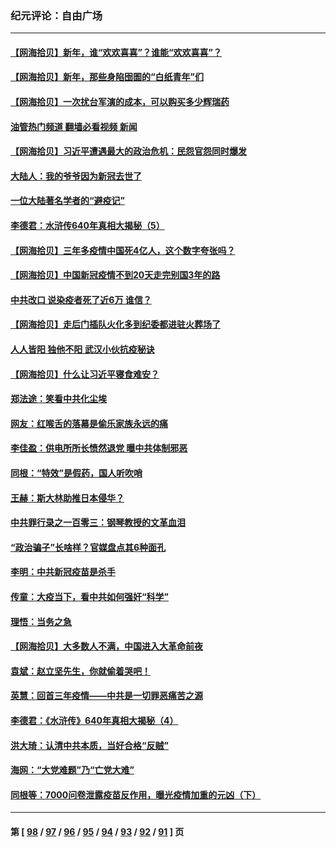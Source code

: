 ### 纪元评论：自由广场
---
#### [【网海拾贝】新年，谁“欢欢喜喜”？谁能“欢欢喜喜”？](../../pages/nsc993/n13914632.md?01250330) 
#### [【网海拾贝】新年，那些身陷囹圄的“白纸青年”们](../../pages/nsc993/n13914082.md?01250330) 
#### [【网海拾贝】一次扰台军演的成本，可以购买多少辉瑞药](../../pages/nsc993/n13913014.md?01250330) 
#### [油管热门频道 翻墙必看视频 新闻](ok?01250330)
#### [【网海拾贝】习近平遭遇最大的政治危机：民怨官怨同时爆发](../../pages/nsc993/n13912209.md?01250330) 
#### [大陆人：我的爷爷因为新冠去世了](../../pages/nsc993/n13911813.md?01250330) 
#### [一位大陆著名学者的“避疫记”](../../pages/nsc993/n13910818.md?01250330) 
#### [李德君：水浒传640年真相大揭秘（5）](../../pages/nsc993/n13910762.md?01250330) 
#### [【网海拾贝】三年多疫情中国死4亿人，这个数字夸张吗？](../../pages/nsc993/n13910014.md?01250330) 
#### [【网海拾贝】中国新冠疫情不到20天走完别国3年的路](../../pages/nsc993/n13909874.md?01250330) 
#### [中共改口 说染疫者死了近6万 谁信？](../../pages/nsc993/n13909190.md?01250330) 
#### [【网海拾贝】走后门插队火化多到纪委都进驻火葬场了](../../pages/nsc993/n13908847.md?01250330) 
#### [人人皆阳 独他不阳 武汉小伙抗疫秘诀](../../pages/nsc993/n13908649.md?01250330) 
#### [【网海拾贝】什么让习近平寝食难安？](../../pages/nsc993/n13907971.md?01250330) 
#### [郑法途：笑看中共化尘埃](../../pages/nsc993/n13908320.md?01250330) 
#### [网友：红喉舌的落幕是偷乐家族永远的痛](../../pages/nsc993/n13907887.md?01250330) 
#### [李佳盈：供电所所长愤然退党 曝中共体制邪恶](../../pages/nsc993/n13907773.md?01250330) 
#### [同根：“特效”是假药，国人听吹哨](../../pages/nsc993/n13907441.md?01250330) 
#### [王赫：斯大林助推日本侵华？](../../pages/nsc993/n13907493.md?01250330) 
#### [中共罪行录之一百零三：钢琴教授的文革血泪](../../pages/nsc993/n13907424.md?01250330) 
#### [“政治骗子”长啥样？官媒盘点其6种面孔](../../pages/nsc993/n13907349.md?01250330) 
#### [李明：中共新冠疫苗是杀手](../../pages/nsc993/n13906803.md?01250330) 
#### [传童：大疫当下，看中共如何强奸“科学”](../../pages/nsc993/n13906819.md?01250330) 
#### [理悟：当务之急](../../pages/nsc993/n13906801.md?01250330) 
#### [【网海拾贝】大多数人不满，中国进入大革命前夜](../../pages/nsc993/n13906786.md?01250330) 
#### [袁斌：赵立坚先生，你就偷着哭吧！](../../pages/nsc993/n13906775.md?01250330) 
#### [英慧：回首三年疫情——中共是一切罪恶痛苦之源](../../pages/nsc993/n13906161.md?01250330) 
#### [李德君：《水浒传》640年真相大揭秘（4）](../../pages/nsc993/n13906321.md?01250330) 
#### [洪大琦：认清中共本质，当好合格“反贼”](../../pages/nsc993/n13905942.md?01250330) 
#### [海网：“大党难题”乃“亡党大难”](../../pages/nsc993/n13905910.md?01250330) 
#### [同根等：7000问卷泄露疫苗反作用，曝光疫情加重的元凶（下）](../../pages/nsc993/n13905251.md?01250330) 

---
#### 第 [ [98](./98.md?01250330) / [97](./97.md?01250330) / [96](./96.md?01250330) / [95](./95.md?01250330) / [94](./94.md?01250330) / [93](./93.md?01250330) / [92](./92.md?01250330) / [91](./91.md?01250330) ] 页

